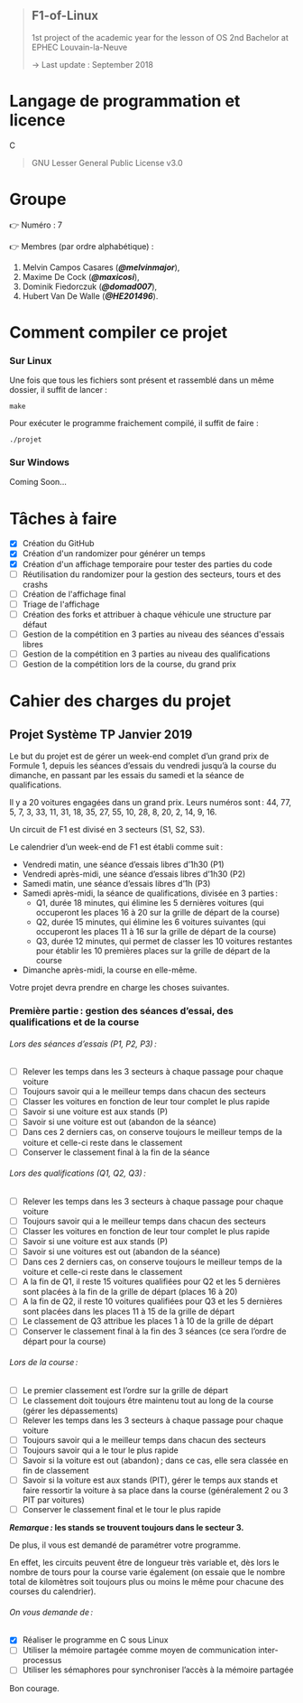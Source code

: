 >## F1-of-Linux
>1st project of the academic year for the lesson of OS 2nd Bachelor at EPHEC Louvain-la-Neuve
>
>-> Last update : September 2018

# Langage de programmation et licence
C
> GNU Lesser General Public License v3.0

# Groupe

:point_right: Numéro : 7

:point_right: Membres (par ordre alphabétique) :

1. Melvin Campos Casares (_**@melvinmajor**_),
2. Maxime De Cock (_**@maxicosi**_),
3. Dominik Fiedorczuk (_**@domad007**_),
4. Hubert Van De Walle (_**@HE201496**_).

# Comment compiler ce projet
### Sur Linux
Une fois que tous les fichiers sont présent et rassemblé dans un même dossier, il suffit de lancer : 
```
make
```

Pour exécuter le programme fraichement compilé, il suffit de faire :
```
./projet
```

### Sur Windows
Coming Soon...

# Tâches à faire
- [x] Création du GitHub
- [x] Création d'un randomizer pour générer un temps
- [x] Création d'un affichage temporaire pour tester des parties du code
- [ ] Réutilisation du randomizer pour la gestion des secteurs, tours et des crashs
- [ ] Création de l'affichage final
- [ ] Triage de l'affichage
- [ ] Création des forks et attribuer à chaque véhicule une structure par défaut
- [ ] Gestion de la compétition en 3 parties au niveau des séances d'essais libres
- [ ] Gestion de la compétition en 3 parties au niveau des qualifications
- [ ] Gestion de la compétition lors de la course, du grand prix

# Cahier des charges du projet
## Projet Système TP Janvier 2019 
Le but du projet est de gérer un week-end complet d’un grand prix de Formule 1, depuis les séances d’essais du vendredi jusqu’à la course du dimanche, en passant par les essais du samedi et la séance de qualifications. 

Il y a 20 voitures engagées dans un grand prix. 
Leurs numéros sont : 44, 77, 5, 7, 3, 33, 11, 31, 18, 35, 27, 55, 10, 28, 8, 20, 2, 14, 9, 16. 

Un circuit de F1 est divisé en 3 secteurs (S1, S2, S3). 

Le calendrier d’un week-end de F1 est établi comme suit : 
- Vendredi matin, une séance d’essais libres d’1h30 (P1) 
- Vendredi après-midi, une séance d’essais libres d’1h30 (P2) 
- Samedi matin, une séance d’essais libres d’1h (P3) 
- Samedi après-midi, la séance de qualifications, divisée en 3 parties : 
  - Q1, durée 18 minutes, qui élimine les 5 dernières voitures (qui occuperont les places 16 à 20 sur la grille de départ de la course) 
  - Q2, durée 15 minutes, qui élimine les 6 voitures suivantes (qui occuperont les places 11 à 16 sur la grille de départ de la course) 
  - Q3, durée 12 minutes, qui permet de classer les 10 voitures restantes pour établir les 10 premières places sur la grille de départ de la course 
- Dimanche après-midi, la course en elle-même. 

Votre projet devra prendre en charge les choses suivantes. 

### Première partie : gestion des séances d’essai, des qualifications et de la course 
###### Lors des séances d’essais (P1, P2, P3) : 
- [ ] Relever les temps dans les 3 secteurs à chaque passage pour chaque voiture 
- [ ] Toujours savoir qui a le meilleur temps dans chacun des secteurs 
- [ ] Classer les voitures en fonction de leur tour complet le plus rapide 
- [ ] Savoir si une voiture est aux stands (P) 
- [ ] Savoir si une voiture est out (abandon de la séance) 
- [ ] Dans ces 2 derniers cas, on conserve toujours le meilleur temps de la voiture et celle-ci reste dans le classement 
- [ ] Conserver le classement final à la fin de la séance

###### Lors des qualifications (Q1, Q2, Q3) : 
- [ ] Relever les temps dans les 3 secteurs à chaque passage pour chaque voiture 
- [ ] Toujours savoir qui a le meilleur temps dans chacun des secteurs 
- [ ] Classer les voitures en fonction de leur tour complet le plus rapide 
- [ ] Savoir si une voiture est aux stands (P) 
- [ ] Savoir si une voitures est out (abandon de la séance) 
- [ ] Dans ces 2 derniers cas, on conserve toujours le meilleur temps de la voiture et celle-ci reste dans le classement 
- [ ] A la fin de Q1, il reste 15 voitures qualifiées pour Q2 et les 5 dernières sont placées à la fin de la grille de départ (places 16 à 20) 
- [ ] A la fin de Q2, il reste 10 voitures qualifiées pour Q3 et les 5 dernières sont placées dans les places 11 à 15 de la grille de départ 
- [ ] Le classement de Q3 attribue les places 1 à 10 de la grille de départ 
- [ ] Conserver le classement final à la fin des 3 séances (ce sera l’ordre de départ pour la course) 

###### Lors de la course : 
- [ ] Le premier classement est l’ordre sur la grille de départ 
- [ ] Le classement doit toujours être maintenu tout au long de la course (gérer les dépassements) 
- [ ] Relever les temps dans les 3 secteurs à chaque passage pour chaque voiture 
- [ ] Toujours savoir qui a le meilleur temps dans chacun des secteurs 
- [ ] Toujours savoir qui a le tour le plus rapide 
- [ ] Savoir si la voiture est out (abandon) ; dans ce cas, elle sera classée en fin de classement 
- [ ] Savoir si la voiture est aux stands (PIT), gérer le temps aux stands et faire ressortir la voiture à sa place dans la course (généralement 2 ou 3 PIT par voitures) 
- [ ] Conserver le classement final et le tour le plus rapide 

**_Remarque :_ les stands se trouvent toujours dans le secteur 3.**

De plus, il vous est demandé de paramétrer votre programme. 

En effet, les circuits peuvent être de longueur très variable et, dès lors le nombre de tours pour la course varie également (on essaie que le nombre total de kilomètres soit toujours plus ou moins le même pour chacune des courses du calendrier). 
 
###### On vous demande de : 
- [x] Réaliser le programme en C sous Linux 
- [ ] Utiliser la mémoire partagée comme moyen de communication inter-processus 
- [ ] Utiliser les sémaphores pour synchroniser l’accès à la mémoire partagée 
 
Bon courage.
